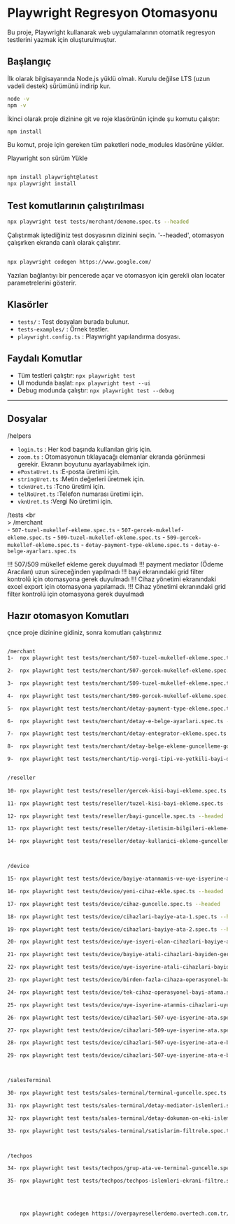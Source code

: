 # Playwright Regresyon Otomasyonu

Bu proje, Playwright kullanarak web uygulamalarının otomatik regresyon testlerini yazmak için oluşturulmuştur.

## Başlangıç

İlk olarak bilgisayarında Node.js yüklü olmalı. Kurulu değilse LTS (uzun vadeli destek) sürümünü indirip kur.

```bash
node -v
npm -v
```

İkinci olarak proje dizinine git ve roje klasörünün içinde şu komutu çalıştır:

```bash
npm install
```
Bu komut, proje için gereken tüm paketleri node_modules klasörüne yükler.

Playwright son sürüm Yükle

```bash

npm install playwright@latest
npx playwright install

```

## Test komutlarının çalıştırılması


```bash
npx playwright test tests/merchant/deneme.spec.ts --headed
```

Çalıştırmak iştediğiniz test dosyasının dizinini seçin. '--headed', otomasyon çalışırken ekranda canlı olarak çalıştırır.

## 

```bash
npx playwright codegen https://www.google.com/
```

Yazılan bağlantıyı bir pencerede açar ve otomasyon için gerekli olan locater parametrelerini gösterir.


## Klasörler
- `tests/` : Test dosyaları burada bulunur.
- `tests-examples/` : Örnek testler.
- `playwright.config.ts` : Playwright yapılandırma dosyası.

## Faydalı Komutlar
- Tüm testleri çalıştır: `npx playwright test`
- UI modunda başlat: `npx playwright test --ui`
- Debug modunda çalıştır: `npx playwright test --debug`

---

## Dosyalar

/helpers

- `login.ts` : Her kod başında kullanılan giriş için.
- `zoom.ts` : Otomasyonun tıklayacağı elemanlar ekranda görünmesi gerekir. Ekranın boyutunu ayarlayabilmek için.
- `ePostaUret.ts` :E-posta üretimi için.
- `stringUret.ts` :Metin değerleri üretmek için.
- `tcknUret.ts` :Tcno üretimi için.
- `telNoUret.ts` :Telefon numarası üretimi için.
- `vknUret.ts` :Vergi No üretimi için.


/tests <br <br>>
    /merchant <br>
    - `507-tuzel-mukellef-ekleme.spec.ts` 
    - `507-gercek-mukellef-ekleme.spec.ts` 
    - `509-tuzel-mukellef-ekleme.spec.ts` 
    - `509-gercek-mukellef-ekleme.spec.ts` 
    - `detay-payment-type-ekleme.spec.ts` 
    - `detay-e-belge-ayarları.spec.ts`  

!!! 507/509 mükellef ekleme gerek duyulmadı
!!! payment mediator (Ödeme Aracıları) uzun süreceğinden yapılmadı
!!! bayi ekranındaki grid filter kontrolü için otomasyona gerek duyulmadı
!!! Cihaz yönetimi ekranındaki excel export için otomasyona yapılamadı.
!!! Cihaz yönetimi ekranındaki grid filter kontrolü için otomasyona gerek duyulmadı




## Hazır otomasyon Komutları

çnce proje dizinine gidiniz, sonra komutları çalıştırınız


```bash

/merchant
1-  npx playwright test tests/merchant/507-tuzel-mukellef-ekleme.spec.ts --headed

2-  npx playwright test tests/merchant/507-gercek-mukellef-ekleme.spec.ts --headed

3-  npx playwright test tests/merchant/509-tuzel-mukellef-ekleme.spec.ts --headed

4-  npx playwright test tests/merchant/509-gercek-mukellef-ekleme.spec.ts --headed

5-  npx playwright test tests/merchant/detay-payment-type-ekleme.spec.ts --headed

6-  npx playwright test tests/merchant/detay-e-belge-ayarlari.spec.ts --headed

7-  npx playwright test tests/merchant/detay-entegrator-ekleme.spec.ts --headed

8-  npx playwright test tests/merchant/detay-belge-ekleme-guncelleme-goruntuleme-silme.spec.ts --headed

9-  npx playwright test tests/merchant/tip-vergi-tipi-ve-yetkili-bayi-degistirme.spec.ts --headed


/reseller
    
10- npx playwright test tests/reseller/gercek-kisi-bayi-ekleme.spec.ts --headed

11- npx playwright test tests/reseller/tuzel-kisi-bayi-ekleme.spec.ts --headed

12- npx playwright test tests/reseller/bayi-guncelle.spec.ts --headed

13- npx playwright test tests/reseller/detay-iletisim-bilgileri-ekleme-guncelleme.spec.ts --headed

14- npx playwright test tests/reseller/detay-kullanici-ekleme-guncelleme.spec.ts --headed



/device

15- npx playwright test tests/device/bayiye-atanmamis-ve-uye-isyerine-atanmamis.spec.ts --headed

16- npx playwright test tests/device/yeni-cihaz-ekle.spec.ts --headed

17- npx playwright test tests/device/cihaz-guncelle.spec.ts --headed

18- npx playwright test tests/device/cihazlari-bayiye-ata-1.spec.ts --headed

19- npx playwright test tests/device/cihazlari-bayiye-ata-2.spec.ts --headed

20- npx playwright test tests/device/uye-isyeri-olan-cihazlari-bayiye-ata.spec.ts --headed

21- npx playwright test tests/device/bayiye-atali-cihazlari-bayiden-geri-al.spec.ts --headed

22- npx playwright test tests/device/uye-isyerine-atali-cihazlari-bayiden-geri-al.spec.ts --headed

23- npx playwright test tests/device/birden-fazla-cihaza-operasyonel-bayi-ata.spec.ts --headed

24- npx playwright test tests/device/tek-cihaz-operasyonel-bayi-atama.spec.ts --headed

25- npx playwright test tests/device/uye-isyerine-atanmis-cihazlari-uye-isyerine-ata.spec.ts --headed

26- npx playwright test tests/device/cihazlari-507-uye-isyerine-ata.spec.ts --headed

27- npx playwright test tests/device/cihazlari-509-uye-isyerine-ata.spec.ts --headed

28- npx playwright test tests/device/cihazlari-507-uye-isyerine-ata-e-belge-var.spec.ts --headed

29- npx playwright test tests/device/cihazlari-507-uye-isyerine-ata-e-belge-yok.spec.ts --headed



/salesTerminal

30- npx playwright test tests/sales-terminal/terminal-guncelle.spec.ts --headed

31- npx playwright test tests/sales-terminal/detay-mediator-islemleri.spec.ts --headed

32- npx playwright test tests/sales-terminal/detay-dokuman-on-eki-islemleri.spec.ts --headed

33- npx playwright test tests/sales-terminal/satislarim-filtrele.spec.ts --headed



/techpos

34- npx playwright test tests/techpos/grup-ata-ve-terminal-guncelle.spec.ts --headed

35- npx playwright test tests/techpos/techpos-islemleri-ekrani-filtre.spec.ts --headed
  
  
  
  
    npx playwright codegen https://overpayresellerdemo.overtech.com.tr/Home/Dashboard/Index


```